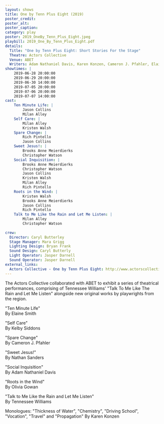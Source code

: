 ```yaml
---
layout: shows
title: One by Tenn Plus Eight (2019)
poster_credit: 
poster_alt:
poster_caption:
category: play
poster: 2019_OneBy_Tenn_Plus_Eight.jpeg
playbill: 2019_One_By_Tenn_Plus_Eight.pdf
details:
  Title: "One by Tenn Plus Eight: Short Stories For the Stage"
  Theatre: Actors Collective
  Venue: ABET
  Writers: Adam Nathaniel Davis, Karen Konzen, Cameron J. Pfahler, Elaine Smith, Kelby Siddons, Nathan Sanders, Olivia Gowan, Tennessee Williams
showtimes: |
    2019-06-28 20:00:00
    2019-06-29 20:00:00
    2019-06-30 14:00:00
    2019-07-05 20:00:00
    2019-07-06 20:00:00
    2019-07-07 14:00:00
cast:
    Ten Minute Life: |
        Jason Collins 
        Milan Alley 
    Self Care: |
        Milan Alley 
        Kristen Walsh 
    Spare Change: |
        Rich Pintello 
        Jason Collins 
    Sweet Jesus!: |
        Brooks Anne Meierdierks 
        Christopher Watson 
    Social Inquisition: |
        Brooks Anne Meierdierks 
        Christopher Watson 
        Jason Collins 
        Kristen Walsh 
        Milan Alley 
        Rich Pintello 
    Roots in the Wind: |
        Kristen Walsh 
        Brooks Anne Meierdierks 
        Jason Collins 
        Rich Pintello 
    Talk to Me Like the Rain and Let Me Listen: |
        Milan Alley 
        Christopher Watson
  
crew:
  Director: Caryl Butterley
  Stage Manager: Mara Grigg
  Lighting Design: Bryan Frank
  Sound Design: Caryl Butterly
  Light Operator: Jasper Darnell
  Sound Operator: Jasper Darnell
external_links:
  Actors Collective - One by Tenn Plus Eight: http://www.actorscollective.com/one-by-tenn-plus-eight/
---
```

The Actors Collective collaborated with ABET to exhibit a series of theatrical performances, comprising of Tennessee Williams' "Talk To Me Like The Rain and Let Me Listen" alongside new original works by playwrights from the region.

"Ten Minute Life"  
By Elaine Smith

"Self Care"  
By Kelby Siddons

"Spare Change"  
By Cameron J. Pfahler

"Sweet Jesus!"  
By Nathan Sanders

"Social Inquisition"  
By Adam Nathaniel Davis

"Roots in the Wind"  
By Olivia Gowan  

"Talk to Me Like the Rain and Let Me Listen"  
By Tennessee Williams  

Monologues: "Thickness of Water", "Chemistry", "Driving School", "Vocation", "Travel" and "Propagation"
By Karen Konzen